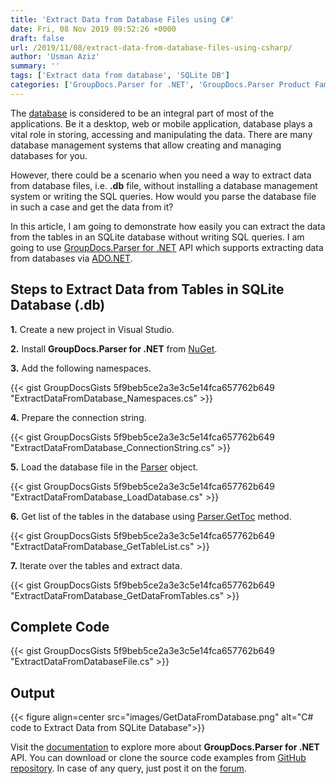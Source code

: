 ```yaml
---
title: 'Extract Data from Database Files using C#'
date: Fri, 08 Nov 2019 09:52:26 +0000
draft: false
url: /2019/11/08/extract-data-from-database-files-using-csharp/
author: 'Usman Aziz'
summary: ''
tags: ['Extract data from database', 'SQLite DB']
categories: ['GroupDocs.Parser for .NET', 'GroupDocs.Parser Product Family']
---
```


The [database](https://en.wikipedia.org/wiki/Database) is considered to be an integral part of most of the applications. Be it a desktop, web or mobile application, database plays a vital role in storing, accessing and manipulating the data. There are many database management systems that allow creating and managing databases for you.

However, there could be a scenario when you need a way to extract data from database files, i.e. **.db** file, without installing a database management system or writing the SQL queries. How would you parse the database file in such a case and get the data from it?

In this article, I am going to demonstrate how easily you can extract the data from the tables in an SQLite database without writing SQL queries. I am going to use [GroupDocs.Parser for .NET](https://products.groupdocs.com/parser/net) API which supports extracting data from databases via [ADO.NET](https://en.wikipedia.org/wiki/ADO.NET).

## Steps to Extract Data from Tables in SQLite Database (.db)

**1.** Create a new project in Visual Studio.

**2\.** Install **GroupDocs.Parser for .NET** from [NuGet](http://nuget.org/packages/GroupDocs.Parser).

**3.** Add the following namespaces.

{{< gist GroupDocsGists 5f9beb5ce2a3e3c5e14fca657762b649 "ExtractDataFromDatabase_Namespaces.cs" >}}

**4.** Prepare the connection string.

{{< gist GroupDocsGists 5f9beb5ce2a3e3c5e14fca657762b649 "ExtractDataFromDatabase_ConnectionString.cs" >}}

**5.** Load the database file in the [Parser](https://apireference.groupdocs.com/net/parser/groupdocs.parser/parser) object.

{{< gist GroupDocsGists 5f9beb5ce2a3e3c5e14fca657762b649 "ExtractDataFromDatabase_LoadDatabase.cs" >}}

**6.** Get list of the tables in the database using [Parser.GetToc](https://apireference.groupdocs.com/net/parser/groupdocs.parser/parser/methods/gettoc) method.

{{< gist GroupDocsGists 5f9beb5ce2a3e3c5e14fca657762b649 "ExtractDataFromDatabase_GetTableList.cs" >}}

**7.** Iterate over the tables and extract data.

{{< gist GroupDocsGists 5f9beb5ce2a3e3c5e14fca657762b649 "ExtractDataFromDatabase_GetDataFromTables.cs" >}}

## Complete Code

{{< gist GroupDocsGists 5f9beb5ce2a3e3c5e14fca657762b649 "ExtractDataFromDatabaseFile.cs" >}}

## Output



{{< figure align=center src="images/GetDataFromDatabase.png" alt="C# code to Extract Data from SQLite Database">}}


Visit the [documentation](https://docs.groupdocs.com/parser/net) to explore more about **GroupDocs.Parser for .NET** API. You can download or clone the source code examples from [GitHub repository](https://github.com/groupdocs-parser/GroupDocs.Parser-for-.NET). In case of any query, just post it on the [forum](https://forum.groupdocs.com/c/parser).




